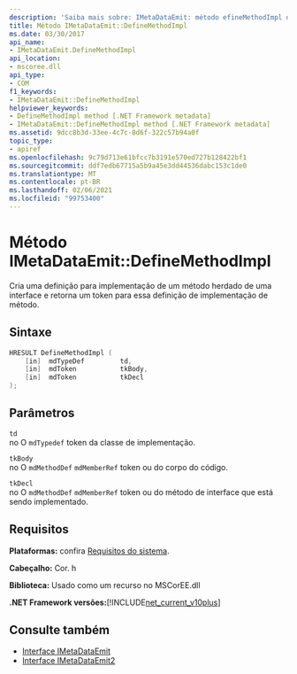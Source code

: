 ```yaml
---
description: 'Saiba mais sobre: IMetaDataEmit: método efineMethodImpl de:D'
title: Método IMetaDataEmit::DefineMethodImpl
ms.date: 03/30/2017
api_name:
- IMetaDataEmit.DefineMethodImpl
api_location:
- mscoree.dll
api_type:
- COM
f1_keywords:
- IMetaDataEmit::DefineMethodImpl
helpviewer_keywords:
- DefineMethodImpl method [.NET Framework metadata]
- IMetaDataEmit::DefineMethodImpl method [.NET Framework metadata]
ms.assetid: 9dcc8b3d-33ee-4c7c-8d6f-322c57b94a0f
topic_type:
- apiref
ms.openlocfilehash: 9c79d713e61bfcc7b3191e570ed727b128422bf1
ms.sourcegitcommit: ddf7edb67715a5b9a45e3dd44536dabc153c1de0
ms.translationtype: MT
ms.contentlocale: pt-BR
ms.lasthandoff: 02/06/2021
ms.locfileid: "99753400"
---
```

# <a name="imetadataemitdefinemethodimpl-method"></a>Método IMetaDataEmit::DefineMethodImpl

Cria uma definição para implementação de um método herdado de uma interface e retorna um token para essa definição de implementação de método.  
  
## <a name="syntax"></a>Sintaxe  
  
```cpp  
HRESULT DefineMethodImpl (
    [in]  mdTypeDef         td,
    [in]  mdToken           tkBody,
    [in]  mdToken           tkDecl  
);  
```  
  
## <a name="parameters"></a>Parâmetros  

 `td`  
 no O `mdTypedef` token da classe de implementação.  
  
 `tkBody`  
 no O `mdMethodDef` `mdMemberRef` token ou do corpo do código.  
  
 `tkDecl`  
 no O `mdMethodDef` `mdMemberRef` token ou do método de interface que está sendo implementado.  
  
## <a name="requirements"></a>Requisitos  

 **Plataformas:** confira [Requisitos do sistema](../../get-started/system-requirements.md).  
  
 **Cabeçalho:** Cor. h  
  
 **Biblioteca:** Usado como um recurso no MSCorEE.dll  
  
 **.NET Framework versões:**[!INCLUDE[net_current_v10plus](../../../../includes/net-current-v10plus-md.md)]  
  
## <a name="see-also"></a>Consulte também

- [Interface IMetaDataEmit](imetadataemit-interface.md)
- [Interface IMetaDataEmit2](imetadataemit2-interface.md)
